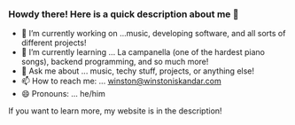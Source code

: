 ### Howdy there! Here is a quick description about me 👋


- 🔭 I’m currently working on ...music, developing software, and all sorts of different projects!
- 🌱 I’m currently learning ... La campanella (one of the hardest piano songs), backend programming, and so much more!
- 💬 Ask me about ... music, techy stuff, projects, or anything else!
- 📫 How to reach me: ... winston@winstoniskandar.com 
- 😄 Pronouns: ... he/him

If you want to learn more, my website is in the description!

